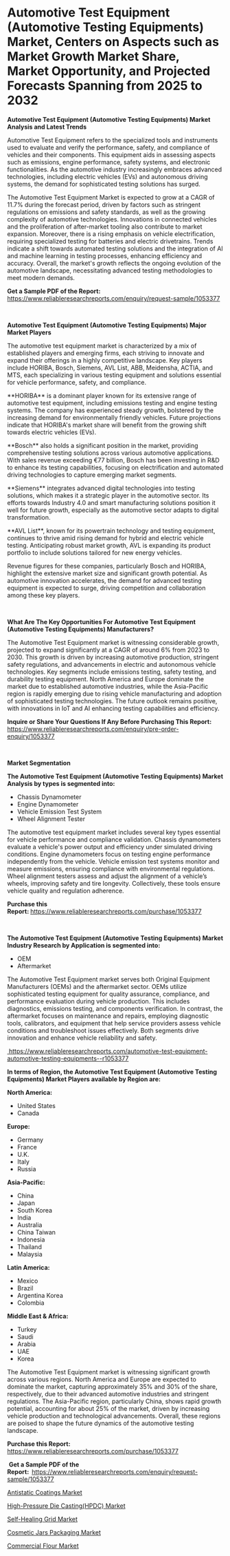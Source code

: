 <p><h1>Automotive Test Equipment (Automotive Testing Equipments) Market, Centers on Aspects such as Market Growth Market Share, Market Opportunity, and Projected Forecasts Spanning from 2025 to 2032</h1></p><p><strong>Automotive Test Equipment (Automotive Testing Equipments) Market Analysis and Latest Trends</strong></p>
<p><p>Automotive Test Equipment refers to the specialized tools and instruments used to evaluate and verify the performance, safety, and compliance of vehicles and their components. This equipment aids in assessing aspects such as emissions, engine performance, safety systems, and electronic functionalities. As the automotive industry increasingly embraces advanced technologies, including electric vehicles (EVs) and autonomous driving systems, the demand for sophisticated testing solutions has surged.</p><p>The Automotive Test Equipment Market is expected to grow at a CAGR of 11.7% during the forecast period, driven by factors such as stringent regulations on emissions and safety standards, as well as the growing complexity of automotive technologies. Innovations in connected vehicles and the proliferation of after-market tooling also contribute to market expansion. Moreover, there is a rising emphasis on vehicle electrification, requiring specialized testing for batteries and electric drivetrains. Trends indicate a shift towards automated testing solutions and the integration of AI and machine learning in testing processes, enhancing efficiency and accuracy. Overall, the market's growth reflects the ongoing evolution of the automotive landscape, necessitating advanced testing methodologies to meet modern demands.</p></p>
<p><strong>Get a Sample PDF of the Report:&nbsp;</strong> <a href="https://www.reliableresearchreports.com/enquiry/request-sample/1053377?utm_campaign=83&utm_medium=2&utm_source=Github&utm_content=ia&utm_term=22032025&utm_id=automotive-test-equipment-automotive-testing-equipments">https://www.reliableresearchreports.com/enquiry/request-sample/1053377</a></p>
<p>&nbsp;</p>
<p><strong>Automotive Test Equipment (Automotive Testing Equipments) Major Market Players</strong></p>
<p><p>The automotive test equipment market is characterized by a mix of established players and emerging firms, each striving to innovate and expand their offerings in a highly competitive landscape. Key players include HORIBA, Bosch, Siemens, AVL List, ABB, Meidensha, ACTIA, and MTS, each specializing in various testing equipment and solutions essential for vehicle performance, safety, and compliance.</p><p>**HORIBA** is a dominant player known for its extensive range of automotive test equipment, including emissions testing and engine testing systems. The company has experienced steady growth, bolstered by the increasing demand for environmentally friendly vehicles. Future projections indicate that HORIBA's market share will benefit from the growing shift towards electric vehicles (EVs).</p><p>**Bosch** also holds a significant position in the market, providing comprehensive testing solutions across various automotive applications. With sales revenue exceeding €77 billion, Bosch has been investing in R&D to enhance its testing capabilities, focusing on electrification and automated driving technologies to capture emerging market segments.</p><p>**Siemens** integrates advanced digital technologies into testing solutions, which makes it a strategic player in the automotive sector. Its efforts towards Industry 4.0 and smart manufacturing solutions position it well for future growth, especially as the automotive sector adapts to digital transformation.</p><p>**AVL List**, known for its powertrain technology and testing equipment, continues to thrive amid rising demand for hybrid and electric vehicle testing. Anticipating robust market growth, AVL is expanding its product portfolio to include solutions tailored for new energy vehicles.</p><p>Revenue figures for these companies, particularly Bosch and HORIBA, highlight the extensive market size and significant growth potential. As automotive innovation accelerates, the demand for advanced testing equipment is expected to surge, driving competition and collaboration among these key players.</p></p>
<p>&nbsp;</p>
<p><strong>What Are The Key Opportunities For Automotive Test Equipment (Automotive Testing Equipments) Manufacturers?</strong></p>
<p><p>The Automotive Test Equipment market is witnessing considerable growth, projected to expand significantly at a CAGR of around 6% from 2023 to 2030. This growth is driven by increasing automotive production, stringent safety regulations, and advancements in electric and autonomous vehicle technologies. Key segments include emissions testing, safety testing, and durability testing equipment. North America and Europe dominate the market due to established automotive industries, while the Asia-Pacific region is rapidly emerging due to rising vehicle manufacturing and adoption of sophisticated testing technologies. The future outlook remains positive, with innovations in IoT and AI enhancing testing capabilities and efficiency.</p></p>
<p><strong>Inquire or Share Your Questions If Any Before Purchasing This Report:</strong> <a href="https://www.reliableresearchreports.com/enquiry/pre-order-enquiry/1053377?utm_campaign=83&utm_medium=2&utm_source=Github&utm_content=ia&utm_term=22032025&utm_id=automotive-test-equipment-automotive-testing-equipments">https://www.reliableresearchreports.com/enquiry/pre-order-enquiry/1053377</a></p>
<p>&nbsp;</p>
<p><strong>Market Segmentation</strong></p>
<p><strong>The Automotive Test Equipment (Automotive Testing Equipments) Market Analysis by types is segmented into:</strong></p>
<p><ul><li>Chassis Dynamometer</li><li>Engine Dynamometer</li><li>Vehicle Emission Test System</li><li>Wheel Alignment Tester</li></ul></p>
<p><p>The automotive test equipment market includes several key types essential for vehicle performance and compliance validation. Chassis dynamometers evaluate a vehicle's power output and efficiency under simulated driving conditions. Engine dynamometers focus on testing engine performance independently from the vehicle. Vehicle emission test systems monitor and measure emissions, ensuring compliance with environmental regulations. Wheel alignment testers assess and adjust the alignment of a vehicle’s wheels, improving safety and tire longevity. Collectively, these tools ensure vehicle quality and regulation adherence.</p></p>
<p><strong>Purchase this Report:&nbsp;</strong><a href="https://www.reliableresearchreports.com/purchase/1053377?utm_campaign=83&utm_medium=2&utm_source=Github&utm_content=ia&utm_term=22032025&utm_id=automotive-test-equipment-automotive-testing-equipments">https://www.reliableresearchreports.com/purchase/1053377</a></p>
<p>&nbsp;</p>
<p><strong>The Automotive Test Equipment (Automotive Testing Equipments) Market Industry Research by Application is segmented into:</strong></p>
<p><ul><li>OEM</li><li>Aftermarket</li></ul></p>
<p><p>The Automotive Test Equipment market serves both Original Equipment Manufacturers (OEMs) and the aftermarket sector. OEMs utilize sophisticated testing equipment for quality assurance, compliance, and performance evaluation during vehicle production. This includes diagnostics, emissions testing, and components verification. In contrast, the aftermarket focuses on maintenance and repairs, employing diagnostic tools, calibrators, and equipment that help service providers assess vehicle conditions and troubleshoot issues effectively. Both segments drive innovation and enhance vehicle reliability and safety.</p></p>
<p><a href="https://www.reliableresearchreports.com/automotive-test-equipment-automotive-testing-equipments--r1053377?utm_campaign=83&utm_medium=2&utm_source=Github&utm_content=ia&utm_term=22032025&utm_id=automotive-test-equipment-automotive-testing-equipments">&nbsp;https://www.reliableresearchreports.com/automotive-test-equipment-automotive-testing-equipments--r1053377</a></p>
<p><strong>In terms of Region, the Automotive Test Equipment (Automotive Testing Equipments) Market Players available by Region are:</strong></p>
<p>
    <p> <strong> North America: </strong>
        <ul>
            <li>United States</li>
            <li>Canada</li>
        </ul>
        </p> 
    <p> <strong> Europe: </strong>
        <ul>
            <li>Germany</li>
            <li>France</li>
            <li>U.K.</li>
            <li>Italy</li>
            <li>Russia</li>
        </ul>
        </p> 
    <p> <strong> Asia-Pacific: </strong>
        <ul>
            <li>China</li>
            <li>Japan</li>
            <li>South Korea</li>
            <li>India</li>
            <li>Australia</li>
            <li>China Taiwan</li>
            <li>Indonesia</li>
            <li>Thailand</li>
            <li>Malaysia</li>
        </ul>
        </p> 
    <p> <strong> Latin America: </strong>
        <ul>
            <li>Mexico</li>
            <li>Brazil</li>
            <li>Argentina Korea</li>
            <li>Colombia</li>
        </ul>
        </p> 
    <p> <strong> Middle East & Africa: </strong>
        <ul>
            <li>Turkey</li>
            <li>Saudi</li>
            <li>Arabia</li>
            <li>UAE</li>
            <li>Korea</li>
        </ul>
    </p>
    </p>
<p><p>The Automotive Test Equipment market is witnessing significant growth across various regions. North America and Europe are expected to dominate the market, capturing approximately 35% and 30% of the share, respectively, due to their advanced automotive industries and stringent regulations. The Asia-Pacific region, particularly China, shows rapid growth potential, accounting for about 25% of the market, driven by increasing vehicle production and technological advancements. Overall, these regions are poised to shape the future dynamics of the automotive testing landscape.</p></p>
<p><strong>Purchase this Report: </strong><a href="https://www.reliableresearchreports.com/purchase/1053377?utm_campaign=83&utm_medium=2&utm_source=Github&utm_content=ia&utm_term=22032025&utm_id=automotive-test-equipment-automotive-testing-equipments">https://www.reliableresearchreports.com/purchase/1053377</a></p>
<p>&nbsp;<strong>Get a Sample PDF of the Report:&nbsp;&nbsp;</strong><a href="https://www.reliableresearchreports.com/enquiry/request-sample/1053377?utm_campaign=83&utm_medium=2&utm_source=Github&utm_content=ia&utm_term=22032025&utm_id=automotive-test-equipment-automotive-testing-equipments">https://www.reliableresearchreports.com/enquiry/request-sample/1053377</a></p>
<p><strong></strong></p>
<p><p><a href="https://github.com/baheraennika/Market-Research-Report-List-1/blob/main/antistatic-coatings-market.md?utm_campaign=83&utm_medium=2&utm_source=Github&utm_content=ia&utm_term=22032025&utm_id=automotive-test-equipment-automotive-testing-equipments">Antistatic Coatings Market</a></p><p><a href="https://github.com/mokeleveisel/Market-Research-Report-List-1/blob/main/high-pressure-die-castinghpdc-market.md?utm_campaign=83&utm_medium=2&utm_source=Github&utm_content=ia&utm_term=22032025&utm_id=automotive-test-equipment-automotive-testing-equipments">High-Pressure Die Casting(HPDC) Market</a></p><p><a href="https://github.com/dhimipuc/Market-Research-Report-List-1/blob/main/self-healing-grid-market.md?utm_campaign=83&utm_medium=2&utm_source=Github&utm_content=ia&utm_term=22032025&utm_id=automotive-test-equipment-automotive-testing-equipments">Self-Healing Grid Market</a></p><p><a href="https://github.com/adelanwkadua/Market-Research-Report-List-1/blob/main/cosmetic-jars-packaging-market.md?utm_campaign=83&utm_medium=2&utm_source=Github&utm_content=ia&utm_term=22032025&utm_id=automotive-test-equipment-automotive-testing-equipments">Cosmetic Jars Packaging Market</a></p><p><a href="https://github.com/elroddrewspm/Market-Research-Report-List-1/blob/main/commercial-flour-market.md?utm_campaign=83&utm_medium=2&utm_source=Github&utm_content=ia&utm_term=22032025&utm_id=automotive-test-equipment-automotive-testing-equipments">Commercial Flour Market</a></p></p>